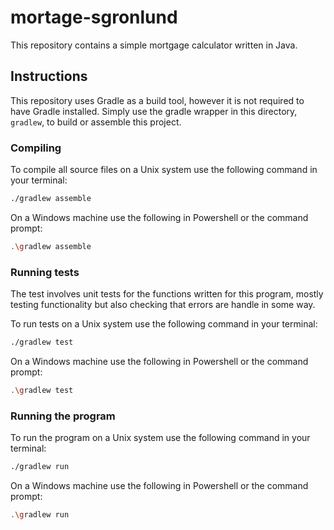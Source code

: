 # mortage-sgronlund

This repository contains a simple mortgage calculator written in Java.

## Instructions

This repository uses Gradle as a build tool, however it is not required to have Gradle installed. Simply use the gradle wrapper in this directory, `gradlew`, to build or assemble this project.

### Compiling

To compile all source files on a Unix system use the following command in your terminal:

```bash
./gradlew assemble
```

On a Windows machine use the following in Powershell or the command prompt:

```bash
.\gradlew assemble
```

### Running tests
The test involves unit tests for the functions written for this program, mostly testing functionality but also checking that errors are handle in some way.

To run tests on a Unix system use the following command in your terminal:

```bash
./gradlew test
```

On a Windows machine use the following in Powershell or the command prompt:

```bash
.\gradlew test
```

### Running the program

To run the program on a Unix system use the following command in your terminal:

```bash
./gradlew run
```

On a Windows machine use the following in Powershell or the command prompt:

```bash
.\gradlew run
```